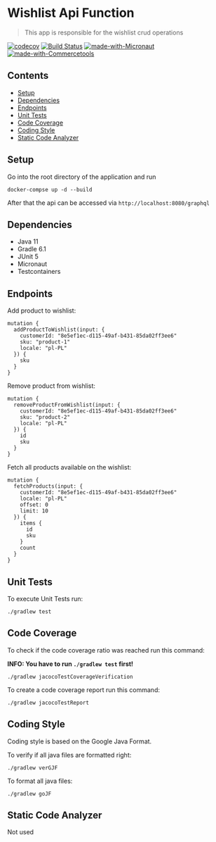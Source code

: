 # Wishlist Api Function
>  This app is responsible for the wishlist crud operations 

[![codecov](https://codecov.io/gh/karimbkb/wishlist-graphql-api/branch/master/graph/badge.svg?token=tprxgsRDGg)](https://codecov.io/gh/karimbkb/wishlist-graphql-api)
[![Build Status](https://travis-ci.com/karimbkb/wishlist-graphql-api.svg?branch=master)](https://travis-ci.com/karimbkb/wishlist-graphql-api)
[![made-with-Micronaut](https://img.shields.io/badge/Micronaut-2.3.1-1f425f.svg)](https://micronaut.io/)
[![made-with-Commercetools](https://img.shields.io/badge/GraphQL-1.3.0-1f425f.svg)](https://commercetools.com/)


## Contents

- [Setup](#setup)
- [Dependencies](#dependencies)
- [Endpoints](#endpoints)
- [Unit Tests](#unit-tests)
- [Code Coverage](#code-coverage)
- [Coding Style](#coding-style)
- [Static Code Analyzer](#static-code-analyzer)

## Setup

Go into the root directory of the application and run

```
docker-compse up -d --build
```

After that the api can be accessed via `http://localhost:8080/graphql`

## Dependencies

- Java 11
- Gradle 6.1
- JUnit 5
- Micronaut
- Testcontainers

## Endpoints

Add product to wishlist:

```
mutation {
  addProductToWishlist(input: {
    customerId: "8e5ef1ec-d115-49af-b431-85da02ff3ee6"
    sku: "product-1"
    locale: "pl-PL"
  }) {
    sku
  }
}
```

Remove product from wishlist:

```
mutation {
  removeProductFromWishlist(input: {
    customerId: "8e5ef1ec-d115-49af-b431-85da02ff3ee6"
    sku: "product-2"
    locale: "pl-PL"
  }) {
    id
    sku
  }
}
```

Fetch all products available on the wishlist:

```
mutation {
  fetchProducts(input: {
    customerId: "8e5ef1ec-d115-49af-b431-85da02ff3ee6"
    locale: "pl-PL"
    offset: 0
    limit: 10
  }) {
    items {
      id
      sku
    }
    count 
  }
}
```

## Unit Tests

To execute Unit Tests run:

```
./gradlew test
```

## Code Coverage

To check if the code coverage ratio was reached run this command:

**INFO: You have to run `./gradlew test` first!**

```
./gradlew jacocoTestCoverageVerification
```

To create a code coverage report run this command:

```
./gradlew jacocoTestReport
```

## Coding Style

Coding style is based on the Google Java Format.

To verify if all java files are formatted right:

```
./gradlew verGJF
```

To format all java files:

```
./gradlew goJF
```

## Static Code Analyzer

Not used
